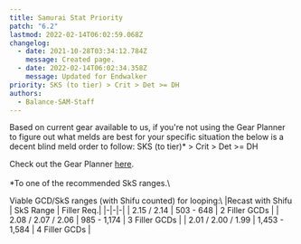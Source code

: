 ```yaml
---
title: Samurai Stat Priority
patch: "6.2"
lastmod: 2022-02-14T06:02:59.068Z
changelog:
  - date: 2021-10-28T03:34:12.784Z
    message: Created page.
  - date: 2022-02-14T06:02:34.358Z
    message: Updated for Endwalker
priority: SKS (to tier) > Crit > Det >= DH
authors:
  - Balance-SAM-Staff
---
```

Based on current gear available to us, if you're not using the Gear Planner to figure out what melds are best for your specific situation the below is a decent blind meld order to follow: SKS (to tier)* > Crit > Det >= DH

Check out the Gear Planner [here](https://bit.ly/Gear-Planner).\
\
*To one of the recommended SkS ranges.\

Viable GCD/SkS ranges (with Shifu counted) for looping:\ 
|Recast with Shifu | SkS Range | Filler Req.|
|-|-|-|
| 2.15 / 2.14 | 503 - 648 | 2 Filler GCDs |
| 2.08 / 2.07 / 2.06 | 985 - 1,174 | 3 Filler GCDs |
| 2.01 / 2.00 / 1.99 | 1,453 - 1,584 | 4 Filler GCDs |